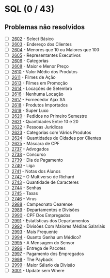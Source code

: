 # SQL (0 / 43)

## Problemas não resolvidos
  - [ ]  [2602](https://www.urionlinejudge.com.br/judge/pt/problems/view/2602) - Select Básico
  - [ ]  [2603](https://www.urionlinejudge.com.br/judge/pt/problems/view/2603) - Endereço dos Clientes
  - [ ]  [2604](https://www.urionlinejudge.com.br/judge/pt/problems/view/2604) - Menores que 10 ou Maiores que 100
  - [ ]  [2605](https://www.urionlinejudge.com.br/judge/pt/problems/view/2605) - Representantes Executivos
  - [ ]  [2606](https://www.urionlinejudge.com.br/judge/pt/problems/view/2606) - Categorias
  - [ ]  [2608](https://www.urionlinejudge.com.br/judge/pt/problems/view/2608) - Maior e Menor Preço
  - [ ]  [2610](https://www.urionlinejudge.com.br/judge/pt/problems/view/2610) - Valor Médio dos Produtos
  - [ ]  [2611](https://www.urionlinejudge.com.br/judge/pt/problems/view/2611) - Filmes de Ação
  - [ ]  [2613](https://www.urionlinejudge.com.br/judge/pt/problems/view/2613) - Filmes em Promoção
  - [ ]  [2614](https://www.urionlinejudge.com.br/judge/pt/problems/view/2614) - Locações de Setembro
  - [ ]  [2616](https://www.urionlinejudge.com.br/judge/pt/problems/view/2616) - Nenhuma Locação
  - [ ]  [2617](https://www.urionlinejudge.com.br/judge/pt/problems/view/2617) - Fornecedor Ajax SA
  - [ ]  [2618](https://www.urionlinejudge.com.br/judge/pt/problems/view/2618) - Produtos Importados
  - [ ]  [2619](https://www.urionlinejudge.com.br/judge/pt/problems/view/2619) - Super Luxo
  - [ ]  [2620](https://www.urionlinejudge.com.br/judge/pt/problems/view/2620) - Pedidos no Primeiro Semestre
  - [ ]  [2621](https://www.urionlinejudge.com.br/judge/pt/problems/view/2621) - Quantidades Entre 10 e 20
  - [ ]  [2622](https://www.urionlinejudge.com.br/judge/pt/problems/view/2622) - Pessoas Jurídicas
  - [ ]  [2623](https://www.urionlinejudge.com.br/judge/pt/problems/view/2623) - Categorias com Vários Produtos
  - [ ]  [2624](https://www.urionlinejudge.com.br/judge/pt/problems/view/2624) - Quantidades de Cidades por Clientes
  - [ ]  [2625](https://www.urionlinejudge.com.br/judge/pt/problems/view/2625) - Máscara de CPF
  - [ ]  [2737](https://www.urionlinejudge.com.br/judge/pt/problems/view/2737) - Advogados
  - [ ]  [2738](https://www.urionlinejudge.com.br/judge/pt/problems/view/2738) - Concurso
  - [ ]  [2739](https://www.urionlinejudge.com.br/judge/pt/problems/view/2739) - Dia de Pagamento
  - [ ]  [2740](https://www.urionlinejudge.com.br/judge/pt/problems/view/2740) - Liga
  - [ ]  [2741](https://www.urionlinejudge.com.br/judge/pt/problems/view/2741) - Notas dos Alunos
  - [ ]  [2742](https://www.urionlinejudge.com.br/judge/pt/problems/view/2742) - O Multiverso de Richard
  - [ ]  [2743](https://www.urionlinejudge.com.br/judge/pt/problems/view/2743) - Quantidade de Caracteres
  - [ ]  [2744](https://www.urionlinejudge.com.br/judge/pt/problems/view/2744) - Senhas
  - [ ]  [2745](https://www.urionlinejudge.com.br/judge/pt/problems/view/2745) - Taxas
  - [ ]  [2746](https://www.urionlinejudge.com.br/judge/pt/problems/view/2746) - Virus
  - [ ]  [2988](https://www.urionlinejudge.com.br/judge/pt/problems/view/2988) - Campeonato Cearense
  - [ ]  [2989](https://www.urionlinejudge.com.br/judge/pt/problems/view/2989) - Departamentos e Divisões
  - [ ]  [2990](https://www.urionlinejudge.com.br/judge/pt/problems/view/2990) - CPF Dos Empregados
  - [ ]  [2991](https://www.urionlinejudge.com.br/judge/pt/problems/view/2991) - Estatísticas dos Departamentos
  - [ ]  [2992](https://www.urionlinejudge.com.br/judge/pt/problems/view/2992) - Divisões Com Maiores Médias Salariais
  - [ ]  [2993](https://www.urionlinejudge.com.br/judge/pt/problems/view/2993) - Mais Frequente
  - [ ]  [2994](https://www.urionlinejudge.com.br/judge/pt/problems/view/2994) - Quanto Ganha um Médico?
  - [ ]  [2995](https://www.urionlinejudge.com.br/judge/pt/problems/view/2995) - A Mensagem do Sensor
  - [ ]  [2996](https://www.urionlinejudge.com.br/judge/pt/problems/view/2996) - Entrega de Pacotes
  - [ ]  [2997](https://www.urionlinejudge.com.br/judge/pt/problems/view/2997) - Pagamento dos Empregados
  - [ ]  [2998](https://www.urionlinejudge.com.br/judge/pt/problems/view/2998) - The Payback
  - [ ]  [2999](https://www.urionlinejudge.com.br/judge/pt/problems/view/2999) - Maior Sálario da Divisão
  - [ ]  [3001](https://www.urionlinejudge.com.br/judge/pt/problems/view/3001) - Update sem Where